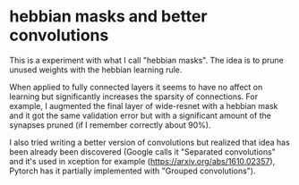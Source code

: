 # hebbian masks and better convolutions

This is a experiment with what I call "hebbian masks". The idea is to prune unused weights with the hebbian learning rule.

When applied to fully connected layers it seems to have no affect on learning but significantly increases the sparsity of connections. For example, I augmented the final layer of wide-resnet with a hebbian mask and it got the same validation error but with a significant amount of the synapses pruned (if I remember correctly about 90%).

I also tried writing a better version of convolutions but realized that idea has been already been discovered (Google calls it "Separated convolutions" and it's used in xception for example (https://arxiv.org/abs/1610.02357), Pytorch has it partially implemented with "Grouped convolutions").
